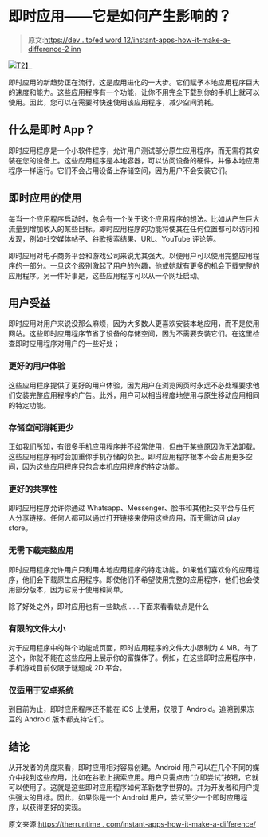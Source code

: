 # 即时应用——它是如何产生影响的？

> 原文:[https://dev . to/ed word 12/instant-apps-how-it-make-a-difference-2 inn](https://dev.to/edword12/instant-apps-how-it-makes-a-difference-2inn)

[![](../Images/d7da5e9b326db1c1e964b2994bac96e4.png)T2】](https://res.cloudinary.com/practicaldev/image/fetch/s--ZH36dNLa--/c_limit%2Cf_auto%2Cfl_progressive%2Cq_auto%2Cw_880/https://i1.wp.com/theruntime.com/wp-content/uploads/2019/03/app-idea.jpg%3Fzoom%3D2%26resize%3D750%252C420%26ssl%3D1)

即时应用的新趋势正在流行，这是应用进化的一大步。它们赋予本地应用程序巨大的速度和能力。这些应用程序有一个功能，让你不用完全下载到你的手机上就可以使用。因此，您可以在需要时快速使用该应用程序，减少空间消耗。

## 什么是即时 App？

即时应用程序是一个小软件程序，允许用户测试部分原生应用程序，而无需将其安装在您的设备上。这些应用程序是本地容器，可以访问设备的硬件，并像本地应用程序一样运行。它们不会占用设备上存储空间，因为用户不会安装它们。

## 即时应用的使用

每当一个应用程序启动时，总会有一个关于这个应用程序的想法。比如从产生巨大流量到增加收入的某些目标。即时应用程序的功能将使其在任何位置都可以访问和发现，例如社交媒体帖子、谷歌搜索结果、URL、YouTube 评论等。

即时应用对电子商务平台和游戏公司来说尤其强大。以便用户可以使用完整应用程序的一部分。一旦这个级别激起了用户的兴趣，他或她就有更多的机会下载完整的应用程序。另一件好事是，这些应用程序可以从一个网址启动。

## 用户受益

即时应用对用户来说没那么麻烦，因为大多数人更喜欢安装本地应用，而不是使用网站。这些即时应用程序节省了设备的存储空间，因为不需要安装它们。在这里检查即时应用程序对用户的一些好处；

### 更好的用户体验

这些应用程序提供了更好的用户体验，因为用户在浏览网页时永远不必处理要求他们安装完整应用程序的广告。此外，用户可以相当程度地使用与原生移动应用相同的特定功能。

### 存储空间消耗更少

正如我们所知，有很多手机应用程序并不经常使用，但由于某些原因你无法卸载。这些应用程序有时会加重你手机存储的负担。即时应用程序根本不会占用更多空间，因为这些应用程序只包含本机应用程序的特定功能。

### 更好的共享性

即时应用程序允许你通过 Whatsapp、Messenger、脸书和其他社交平台与任何人分享链接。任何人都可以通过打开链接来使用这些应用，而无需访问 play store。

### 无需下载完整应用

即时应用程序允许用户只利用本地应用程序的特定功能。如果他们喜欢你的应用程序，他们会下载原生应用程序。即使他们不希望使用完整的应用程序，他们也会使用部分版本，因为它易于使用和简单。

除了好处之外，即时应用也有一些缺点……下面来看看缺点是什么

### 有限的文件大小

对于应用程序中的每个功能或页面，即时应用程序的文件大小限制为 4 MB。有了这个，你就不能在这些应用上展示你的富媒体了。例如，在这些即时应用程序中，手机游戏目前仅限于谜题或 2D 平台。

### 仅适用于安卓系统

到目前为止，即时应用程序还不能在 iOS 上使用，仅限于 Android。追溯到果冻豆的 Android 版本都支持它们。

## 结论

从开发者的角度来看，即时应用相对容易创建。Android 用户可以在几个不同的媒介中找到这些应用，比如在谷歌上搜索应用。用户只需点击“立即尝试”按钮，它就可以使用了。这就是这些即时应用程序如何革新数字世界的。并为开发者和用户提供强大的目标。因此，如果你是一个 Android 用户，尝试至少一个即时应用程序，以获得更好的实现。

原文来源:[https://therruntime . com/instant-apps-how-it-make-a-difference/](https://theruntime.com/instant-apps-how-it-makes-a-difference/)